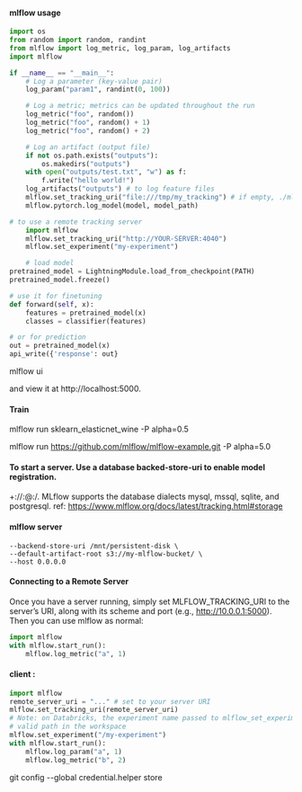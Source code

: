 
#### mlflow usage
~~~python
import os
from random import random, randint
from mlflow import log_metric, log_param, log_artifacts
import mlflow

if __name__ == "__main__":
    # Log a parameter (key-value pair)
    log_param("param1", randint(0, 100))

    # Log a metric; metrics can be updated throughout the run
    log_metric("foo", random())
    log_metric("foo", random() + 1)
    log_metric("foo", random() + 2)

    # Log an artifact (output file)
    if not os.path.exists("outputs"):
        os.makedirs("outputs")
    with open("outputs/test.txt", "w") as f:
        f.write("hello world!")
    log_artifacts("outputs") # to log feature files 
    mlflow.set_tracking_uri("file:///tmp/my_tracking") # if empty, ./mlruns
    mlflow.pytorch.log_model(model, model_path)

# to use a remote tracking server
    import mlflow
    mlflow.set_tracking_uri("http://YOUR-SERVER:4040")
    mlflow.set_experiment("my-experiment")

    # load model
pretrained_model = LightningModule.load_from_checkpoint(PATH)
pretrained_model.freeze()

# use it for finetuning
def forward(self, x):
    features = pretrained_model(x)
    classes = classifier(features)

# or for prediction
out = pretrained_model(x)
api_write({'response': out}

~~~

mlflow ui

and view it at http://localhost:5000.

#### Train
mlflow run sklearn_elasticnet_wine -P alpha=0.5

mlflow run https://github.com/mlflow/mlflow-example.git -P alpha=5.0


#### To start a server. Use a database backed-store-uri to enable model registration. 
 <dialect>+<driver>://<username>:<password>@<host>:<port>/<database>. MLflow supports the database dialects mysql, mssql, sqlite, and postgresql. 
ref: https://www.mlflow.org/docs/latest/tracking.html#storage

#### mlflow server
    --backend-store-uri /mnt/persistent-disk \
    --default-artifact-root s3://my-mlflow-bucket/ \
    --host 0.0.0.0

#### Connecting to a Remote Server

Once you have a server running, simply set MLFLOW_TRACKING_URI to the server’s URI, along with its scheme and port (e.g., http://10.0.0.1:5000). Then you can use mlflow as normal:

~~~python
import mlflow
with mlflow.start_run():
    mlflow.log_metric("a", 1)
~~~


#### client :
~~~python
import mlflow
remote_server_uri = "..." # set to your server URI
mlflow.set_tracking_uri(remote_server_uri)
# Note: on Databricks, the experiment name passed to mlflow_set_experiment must be a
# valid path in the workspace
mlflow.set_experiment("/my-experiment")
with mlflow.start_run():
    mlflow.log_param("a", 1)
    mlflow.log_metric("b", 2)
~~~


git config --global credential.helper store



